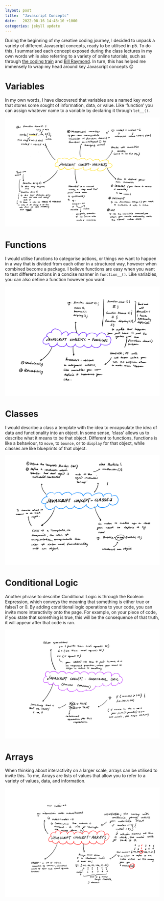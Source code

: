 ```yaml
---
layout: post
title:  "Javascript Concepts"
date:   2022-08-16 14:43:10 +1000
categories: jekyll update
---
```


During the beginning of my creative coding journey, I decided to unpack a variety of different Javascript concepts, ready to be utilised in p5. To do this, I summarised each concept exposed during the class lectures in my own words while also referring to a variety of online tutorials, such as through [the coding train]( https://www.youtube.com/c/TheCodingTrain) and [Bill Raymond]( https://www.youtube.com/c/WilliamRaymondPM). In turn, this has helped me immensely to wrap my head around key Javascript concepts :blush:

#   Variables 
In my own words, I have discovered that variables are a named key word that stores some sought of information, data, or value. Like ‘function’ you can assign whatever name to a variable by declaring it through `let__()`.

![variables diagram](/etc/images/variables.png)

#   Functions 
I would utilise functions to categorise actions, or things we want to happen in a way that is divided from each other in a structured way, however when combined become a package. I believe functions are easy when you want to test different actions in a concise manner in `function__()`. Like variables, you can also define a function however you want. 

![blogception](/etc/images/functions.png)

#   Classes 
I would describe a class a template with the idea to encapsulate the idea of data and functionality into an object. In some sense, ‘class’ allows us to describe what it means to be that object. Different to functions, functions is like a behaviour, to  `move`, to  `bounce`, or to  `display` for that object, while classes are like blueprints of that object. 

![blogception](/etc/images/classes.png)

#   Conditional Logic 
Another phrase to describe Conditional Logic is through the Boolean Expression, which conveys the meaning that something is either true or false/1 or 0. By adding conditional logic operations to your code, you can invite more interactivity onto the page. For example, on your piece of code, if you state that something is true, this will be the consequence of that truth, it will appear after that code is ran. 

![blogception](/etc/images/conditionallogic.png)

#   Arrays 
When thinking about interactivity on a larger scale, arrays can be utilised to invite this. To me, Arrays are lists of values that allow you to refer to a variety of values, data, and information. 

![blogception](/etc/images/arrays.png)



